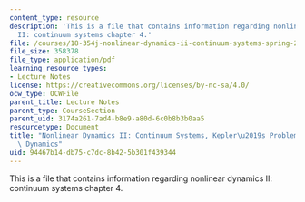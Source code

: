```yaml
---
content_type: resource
description: 'This is a file that contains information regarding nonlinear dynamics
  II: continuum systems chapter 4.'
file: /courses/18-354j-nonlinear-dynamics-ii-continuum-systems-spring-2015/94467b14db75c7dc8b425b301f439344_MIT18_354JS15_Ch4.pdf
file_size: 358378
file_type: application/pdf
learning_resource_types:
- Lecture Notes
license: https://creativecommons.org/licenses/by-nc-sa/4.0/
ocw_type: OCWFile
parent_title: Lecture Notes
parent_type: CourseSection
parent_uid: 3174a261-7ad4-b8e9-a80d-6c0b8b3b0aa5
resourcetype: Document
title: "Nonlinear Dynamics II: Continuum Systems, Kepler\u2019s Problem And Hamiltonian\
  \ Dynamics"
uid: 94467b14-db75-c7dc-8b42-5b301f439344
---
```

This is a file that contains information regarding nonlinear dynamics II: continuum systems chapter 4.